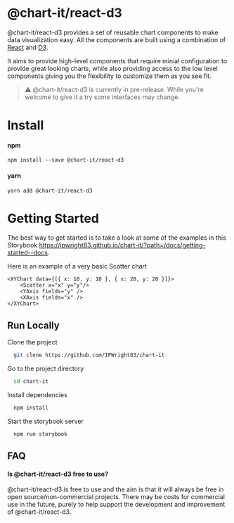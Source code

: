 # @chart-it/react-d3

@chart-it/react-d3 provides a set of reusable chart components to make data visualization easy. All the components are built using a combination of [React](https://reactjs.org/) and [D3](https://d3js.org/).

It aims to provide high-level components that require minial configuration to provide great looking charts, while also providing access to the low level components giving you the flexibility to customize them as you see fit.

> :warning: @chart-it/react-d3 is currently in pre-release. While you're welcome to give it a try some interfaces may change.

# Install

#### npm

`npm install --save @chart-it/react-d3`

#### yarn

`yarn add @chart-it/react-d3`

# Getting Started

The best way to get started is to take a look at some of the examples in this Storybook https://ipwright83.github.io/chart-it/?path=/docs/getting-started--docs.


Here is an example of a very basic Scatter chart

```
<XYChart data={[{ x: 10, y: 10 }, { x: 20, y: 20 }]}>
    <Scatter x="x" y="y"/>
    <YAxis fields="y" />
    <XAxis fields="x" />
</XYChart>
```

## Run Locally

Clone the project

```bash
  git clone https://github.com/IPWright83/chart-it
```

Go to the project directory

```bash
  cd chart-it
```

Install dependencies

```bash
  npm install
```

Start the storybook server

```bash
  npm run storybook
```

## FAQ

#### Is @chart-it/react-d3 free to use?

@chart-it/react-d3 is free to use and the aim is that it will always be free in open source/non-commercial projects. There may be costs for commercial use in the future, purely to help support the development and improvement of @chart-it/react-d3.
